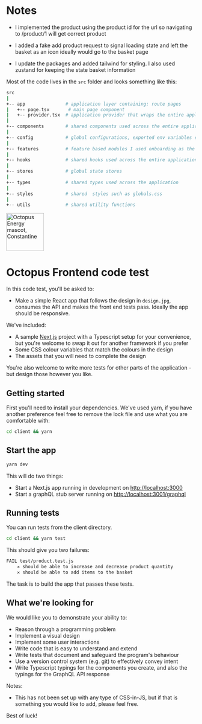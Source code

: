 # Notes

 - I implemented the product using the product id for the url so navigating
to /product/1 will get correct product

- I added a fake add product request to signal loading state and left 
the basket as an icon ideally would go to the basket page


- I update the packages and added tailwind for styling. I also used zustand for keeping
  the state basket information

Most of the code lives in the `src` folder and looks something like this:

````sh
src
|
+-- app               # application layer containing: route pages
|   +-- page.tsx       # main page component
|   +-- provider.tsx  # application provider that wraps the entire application with different global providers
|
+-- components        # shared components used across the entire application
|
+-- config            # global configurations, exported env variables etc.
|
+-- features          # feature based modules I used onboarding as the main feature for this app
|
+-- hooks             # shared hooks used across the entire application
|
+-- stores            # global state stores
|
+-- types             # shared types used across the application
|
+-- styles            # shared  styles such as globals.css
|
+-- utils             # shared utility functions
````


<img src="https://static.octopuscdn.com/constantine/constantine.svg" alt="Octopus Energy mascot, Constantine" width="100" />

# Octopus Frontend code test

In this code test, you'll be asked to:

- Make a simple React app that follows the design in `design.jpg`, consumes the API and makes the front end tests pass. Ideally the app should be responsive.

We've included:

- A sample [Next.js](https://nextjs.org/) project with a Typescript setup for your convenience, but you're welcome to swap it out for another framework if you prefer
- Some CSS colour variables that match the colours in the design
- The assets that you will need to complete the design

You're also welcome to write more tests for other parts of the application - but design those however you like.

## Getting started

First you'll need to install your dependencies. We've used yarn, if you have another preference feel free to remove the lock file and use what you are comfortable with:

```sh
cd client && yarn
```

## Start the app

```sh
yarn dev
```

This will do two things:

- Start a Next.js app running in development on <http://localhost:3000>
- Start a graphQL stub server running on <http://localhost:3001/graphql>

## Running tests

You can run tests from the client directory.

```sh
cd client && yarn test
```

This should give you two failures:

```sh
FAIL test/product.test.js
    ✕ should be able to increase and decrease product quantity
    ✕ should be able to add items to the basket
```

The task is to build the app that passes these tests.

## What we're looking for

We would like you to demonstrate your ability to:

- Reason through a programming problem
- Implement a visual design
- Implement some user interactions
- Write code that is easy to understand and extend
- Write tests that document and safeguard the program's behaviour
- Use a version control system (e.g. git) to effectively convey intent
- Write Typescript typings for the components you create, and also the typings for the GraphQL API response

Notes:

- This has not been set up with any type of CSS-in-JS, but if that is something you would like to add, please feel free.

Best of luck!
